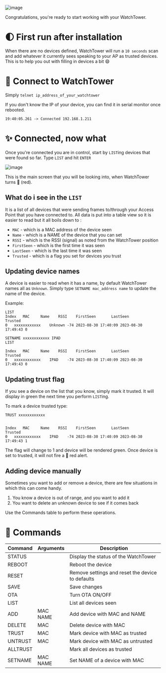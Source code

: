 ![image](https://github.com/invpe/ESPWatchTower/assets/106522950/c9823da1-eb47-4889-aae4-93dc9db5ff06)

Congratulations, you're ready to start working with your WatchTower.

# 🌓 First run after installation

When there are no devices defined, WatchTower will run a `10 seconds` scan and add whatever it currently 
sees speaking to your AP as trusted devices. This is to help you out with filling in devices a bit 😄


# 🔌 Connect to WatchTower

Simply `telnet ip_address_of_your_watchtower`

If you don't know the IP of your device, you can find it in serial monitor once rebooted.

```19:40:05.261 -> Connected 192.168.1.211```

# ✨ Connected, now what

Once you're connected you are in control, start by `LIST`ing devices that were found so far.
Type `LIST` and hit `ENTER`

![image](https://github.com/invpe/ESPWatchTower/assets/106522950/fa70d423-99ec-4a58-acbb-3b9252674347)

This is the main screen that you will be looking into, when WatchTower turns 🛑 (red).

## What do i see in the `LIST`

It is a list of all devices that were sending frames to/through your Access Point that you have connected to.
All data is put into a table view so it is easier to read but it all boils down to :

- `MAC` - which is a MAC address of the device seen
- `Name` - which is a NAME of the device that you can set
- `RSSI` - which is the RSSI (signal) as noted from the WatchTower position
- `FirstSeen` - which is the first time it was seen
- `LastSeen` - which is the last time it was seen
- `Trusted` - which is a flag you set for devices you trust

## Updating device names

A device is easier to read when it has a name, by default WatchTower names all as `Unknown`.
Simply type `SETNAME mac_address name` to update the name of the device.

Example:

```
LIST
Index	MAC		Name	RSSI	FirstSeen		LastSeen		Trusted
0	xxxxxxxxxxxx	Unknown	-74	2023-08-30 17:40:09	2023-08-30 17:49:43	0

SETNAME xxxxxxxxxxxx IPAD
LIST

Index	MAC		Name	RSSI	FirstSeen		LastSeen		Trusted
0	xxxxxxxxxxxx	IPAD	-74	2023-08-30 17:40:09	2023-08-30 17:49:43	0
```


## Updating trust flag
If you see a device on the list that you know, simply mark it trusted.
It will display in green the next time you perform `LIST`ing.

To mark a device trusted type:

 
``` 
TRUST xxxxxxxxxxxx


Index	MAC		Name	RSSI	FirstSeen		LastSeen		Trusted
0	xxxxxxxxxxxx	IPAD	-74	2023-08-30 17:40:09	2023-08-30 17:49:43	1
```

The flag will change to 1 and device will be rendered green.
Once device is set to trusted, it will not fire a 🛑 red alert.

## Adding device manually

Sometimes you want to add or remove a device, there are few situations in which this can come handy.

1. You know a device is out of range, and you want to add it
2. You want to delete an unknown device to see if it comes back

Use the Commands table to perform these operations.



# 📝 Commands

| Command  | Arguments | Description | 
| ------------- | ------------- |------------- |
| STATUS  |   | Display the status of the WatchTower |
| REBOOT  |   | Reboot the device |
| RESET   |   | Remove settings and reset the device to defaults |
| SAVE   |   | Save changes |
| OTA   |   | Turn OTA ON/OFF |
| LIST  |   | List all devices seen |
| ADD | MAC NAME | Add device with MAC and NAME |
| DELETE | MAC | Delete device with MAC |
| TRUST | MAC | Mark device with MAC as trusted |
| UNTRUST | MAC | Mark device with MAC as untrusted |
| ALLTRUST |  | Mark all devices as trusted |
| SETNAME | MAC NAME | Set NAME of a device with MAC |





